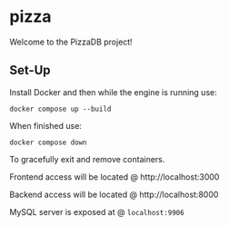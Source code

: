 # pizza

Welcome to the PizzaDB project!

## Set-Up

Install Docker and then while the engine is running use:

`docker compose up --build`

When finished use:

`docker compose down`

To gracefully exit and remove containers.

Frontend access will be located @ http://localhost:3000

Backend access will be located @ http://localhost:8000

MySQL server is exposed at @ `localhost:9906`
